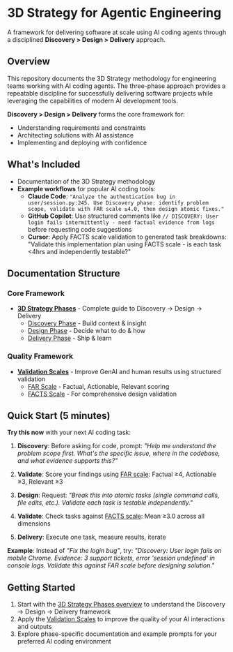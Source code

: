 # 3D Strategy for Agentic Engineering

A framework for delivering software at scale using AI coding agents through a disciplined **Discovery > Design > Delivery** approach.

## Overview

This repository documents the 3D Strategy methodology for engineering teams working with AI coding agents. The three-phase approach provides a repeatable discipline for successfully delivering software projects while leveraging the capabilities of modern AI development tools.

**Discovery > Design > Delivery** forms the core framework for:
- Understanding requirements and constraints
- Architecting solutions with AI assistance
- Implementing and deploying with confidence

## What's Included

- Documentation of the 3D Strategy methodology
- **Example workflows** for popular AI coding tools:
  - **Claude Code**: `"Analyze the authentication bug in user/session.py:245. Use Discovery phase: identify problem scope, validate with FAR scale ≥4.0, then design atomic fixes."`
  - **GitHub Copilot**: Use structured comments like `// DISCOVERY: User login fails intermittently - need factual evidence from logs` before requesting code suggestions
  - **Cursor**: Apply FACTS scale validation to generated task breakdowns: "Validate this implementation plan using FACTS scale - is each task <4hrs and independently testable?"

## Documentation Structure

### Core Framework
- **[3D Strategy Phases](docs/phases/README.md)** - Complete guide to Discovery → Design → Delivery
  - [Discovery Phase](docs/phases/Discovery.md) - Build context & insight
  - [Design Phase](docs/phases/Design.md) - Decide what to do & how
  - [Delivery Phase](docs/phases/Delivery.md) - Ship & learn

### Quality Framework
- **[Validation Scales](docs/scales/README.md)** - Improve GenAI and human results using structured validation
  - [FAR Scale](docs/scales/far-scale.md) - Factual, Actionable, Relevant scoring
  - [FACTS Scale](docs/scales/facts-scale.md) - For comprehensive design validation

## Quick Start (5 minutes)

**Try this now** with your next AI coding task:

1. **Discovery**: Before asking for code, prompt: *"Help me understand the problem scope first. What's the specific issue, where in the codebase, and what evidence supports this?"*

2. **Validate**: Score your findings using [FAR scale](docs/scales/far-scale.md): Factual ≥4, Actionable ≥3, Relevant ≥3

3. **Design**: Request: *"Break this into atomic tasks (single command calls, file edits, etc.). Validate each task is testable independently."*

4. **Validate**: Check tasks against [FACTS scale](docs/scales/facts-scale.md): Mean ≥3.0 across all dimensions

5. **Delivery**: Execute one task, measure results, iterate

**Example**: Instead of *"Fix the login bug"*, try: *"Discovery: User login fails on mobile Chrome. Evidence: 3 support tickets, error 'session undefined' in console logs. Validate this against FAR scale before designing solution."*

## Getting Started

1. Start with the [3D Strategy Phases overview](docs/phases/README.md) to understand the Discovery → Design → Delivery framework
2. Apply the [Validation Scales](docs/scales/README.md) to improve the quality of your AI interactions and outputs
3. Explore phase-specific documentation and example prompts for your preferred AI coding environment